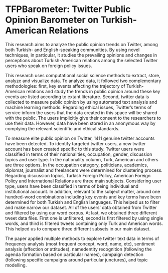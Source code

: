 # TFPBarometer: Twitter Public Opinion Barometer on Turkish-American Relations

This research aims to analyze the public opinion trends on Twitter, among both Turkish- and English-speaking communities. By using novel techniques, in particular, it studies the prevailing opinions and changes in perceptions about Turkish-American relations among the selected Twitter users who speak on foreign policy issues.

This research uses computational social science methods to extract, store, analyze and visualize data. To analyze data, it followed two complementary methodologies: first, key events affecting the trajectory of Turkish-American relations and study the trends in public opinion around these key events are listed according to extant literature. Second, twitter data is collected to measure public opinion by using automated text analysis and machine learning methods. Regarding ethical issues, Twitter’s terms of service inform the users that the data created in this space will be shared with the public. The users implicitly give their consent to the researchers to use their data. However, data have been stored in an anonymous way by complying the relevant scientific and ethical standards.

To measure elite public opinion on Twitter, 1411 genuine twitter accounts have been detected. To identify targeted twitter users, a new twitter account has been created specific to this study. Twitter users were classified in terms of their nationalities, occupation, gender, discussion topics and user type. In the nationality column, Turk, American and others are three options. In the occupation category, politicians, academics, diplomat, journalist and freelancers were determined for clustering process. Regarding discussion topics, Turkish Foreign Policy, American Foreign Policy and International Relations are three main subjects. Considering user type, users have been classified in terms of being individual and institutional account. In addition, relevant to the subject matter, around one hundred-word combinations including key events and key terms have been determined for both Turkish and English languages. This helped us to filter and make narrow our dataset. All of the users’ data obtained from Twitter and filtered by using our word corpus. At last, we obtained three different tweet data files. First one is unfiltered, second is first filtered by using single words, and third is filtered tweets containing only Turk and American words. This helped us to compare three different subsets in our main dataset.

The paper applied multiple methods to explore twitter text data in terms of frequency analysis (most frequent concept, word, name, etc), sentiment analysis (affection or attitudes), namedentity recognition (following the agenda formation based on particular names), campaign detection (following specific campaigns around particular junctures), and topic modelling.
